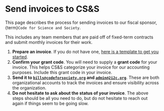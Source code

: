# Send invoices to CS&S

This page describes the process for sending invoices to our fiscal sponsor, {term}`Code for Science and Society`.

This includes any team members that are paid off of fixed-term contracts and submit monthly invoices for their work.

1. **Prepare an invoice**. If you do not have one, [here is a template to get you started](https://docs.google.com/document/d/17aTwJkmYFXwqHa2QjYsy81hEXq64yfmo5g1SCGE6aK4/edit?usp=sharing).
2. **Confirm your grant code**. You will need to supply a **grant code** for your invoice.
   This helps CS&S categorize your invoice for our accounting purposes.
   Include this grant code in your invoice.
3. **Send it to [`bills@codeforsociety.org`](mailto:bills@codeforsociety.org) and [`admin@2i2c.org`](mailto:admin@2i2c.org)**.
   These are both organizational accounts to track the invoices and ensure visibility across the organization.
4. **Do not hesitate to ask about the status of your invoice**.
   The above steps should be all you need to do, but do not hesitate to reach out again if things seem to be going slow.
